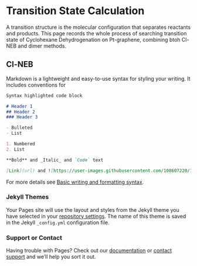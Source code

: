 # Transition State Calculation

A transition structure is the molecular configuration that separates reactants and products. This page records the whole process of searching transition state of Cyclohexane Dehydrogenation on Pt-graphene, combining btoh Cl-NEB and dimer methods.


## Cl-NEB

Markdown is a lightweight and easy-to-use syntax for styling your writing. It includes conventions for

```markdown
Syntax highlighted code block

# Header 1
## Header 2
### Header 3

- Bulleted
- List

1. Numbered
2. List

**Bold** and _Italic_ and `Code` text

[Link](url) and ![https://user-images.githubusercontent.com/108607220/177031871-b05cf872-ffa9-439b-b940-353fa1d48da6.png]
```

For more details see [Basic writing and formatting syntax](https://docs.github.com/en/github/writing-on-github/getting-started-with-writing-and-formatting-on-github/basic-writing-and-formatting-syntax).

### Jekyll Themes

Your Pages site will use the layout and styles from the Jekyll theme you have selected in your [repository settings](https://github.com/ZHOUTAO3030/Transition-State-Calcualtion/settings/pages). The name of this theme is saved in the Jekyll `_config.yml` configuration file.

### Support or Contact

Having trouble with Pages? Check out our [documentation](https://docs.github.com/categories/github-pages-basics/) or [contact support](https://support.github.com/contact) and we’ll help you sort it out.
